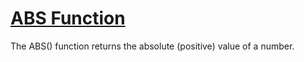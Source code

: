 
# [ABS Function](https://www.w3schools.com/sql/func_mysql_abs.asp)

The ABS() function returns the absolute (positive) value of a number.

